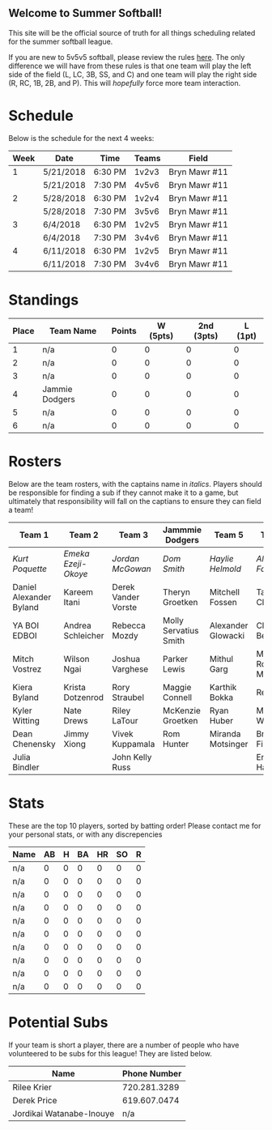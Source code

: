 ## Welcome to Summer Softball!

This site will be the official source of truth for all things scheduling related for the summer softball league. 

If you are new to 5v5v5 softball, please review the rules [here](https://static.spokanecity.org/documents/recreation/sports/tournaments/2017/softball-5v5v5-rules-2017.pdf). The only difference we will have from these rules is that one team will play the left side of the field (L, LC, 3B, SS, and C) and one team will play the right side (R, RC, 1B, 2B, and P). This will *hopefully* force more team interaction. 

# Schedule

Below is the schedule for the next 4 weeks:

|Week|Date|Time|Teams|Field|
|---|---|---|---|---|
|1|5/21/2018|6:30 PM|1v2v3|Bryn Mawr #11|
||5/21/2018|7:30 PM|4v5v6|Bryn Mawr #11|
|2|5/28/2018|6:30 PM|1v2v4|Bryn Mawr #11|
||5/28/2018|7:30 PM|3v5v6|Bryn Mawr #11|
|3|6/4/2018|6:30 PM|1v2v5|Bryn Mawr #11|
||6/4/2018|7:30 PM|3v4v6|Bryn Mawr #11|
|4|6/11/2018|6:30 PM|1v2v5|Bryn Mawr #11|
||6/11/2018|7:30 PM|3v4v6|Bryn Mawr #11|

# Standings

|Place|Team Name|Points|W (5pts)|2nd (3pts)|L (1pt)|
|---|---|---|---|---|---|
|1|n/a|0|0|0|0|
|2|n/a|0|0|0|0|
|3|n/a|0|0|0|0|
|4|Jammie Dodgers|0|0|0|0|
|5|n/a|0|0|0|0|
|6|n/a|0|0|0|0|

# Rosters

Below are the team rosters, with the captains name in *italics*. Players should be responsible for finding a sub if they cannot make it to a game, but ultimately that responsibility will fall on the captians to ensure they can field a team!

|Team 1|Team 2|Team 3|Jammmie Dodgers|Team 5|Team 6|
|---|---|---|---|---|---|
|*Kurt Poquette*|*Emeka Ezeji-Okoye*|*Jordan McGowan*|*Dom Smith*|*Haylie Helmold*|*Alex Foster*|
|Daniel Alexander Byland|Kareem Itani|Derek Vander Vorste|Theryn Groetken|Mitchell Fossen|Tarah Cleveland|
|YA BOI EDBOI|Andrea Schleicher|Rebecca Mozdy|Molly Servatius Smith|Alexander Glowacki|Clay Beyers|
|Mitch Vostrez|Wilson Ngai|Joshua Varghese|Parker Lewis|Mithul Garg|Matthew Romero Moore|
|Kiera Byland|Krista Dotzenrod|Rory Straubel|Maggie Connell|Karthik Bokka|Rex Raetz|
|Kyler Witting|Nate Drews|Riley LaTour|McKenzie Groetken|Ryan Huber|Mike Wold|
|Dean Chenensky|Jimmy Xiong|Vivek Kuppamala|Rom Hunter|Miranda Motsinger|Brady Fish|
|Julia Bindler| |John Kelly Russ| | |Erin Hanson|

# Stats

These are the top 10 players, sorted by batting order! Please contact me for your personal stats, or with any discrepencies

|Name|AB|H|BA|HR|SO|R|
|---|---|---|---|---|---|---|
|n/a|0|0|0|0|0|0|
|n/a|0|0|0|0|0|0|
|n/a|0|0|0|0|0|0|
|n/a|0|0|0|0|0|0|
|n/a|0|0|0|0|0|0|
|n/a|0|0|0|0|0|0|
|n/a|0|0|0|0|0|0|
|n/a|0|0|0|0|0|0|
|n/a|0|0|0|0|0|0|
|n/a|0|0|0|0|0|0|

# Potential Subs

If your team is short a player, there are a number of people who have volunteered to be subs for this league! They are listed below. 

|Name|Phone Number|
|---|---|
|Rilee Krier|720.281.3289|
|Derek Price|619.607.0474|
|Jordikai Watanabe-Inouye|n/a|
